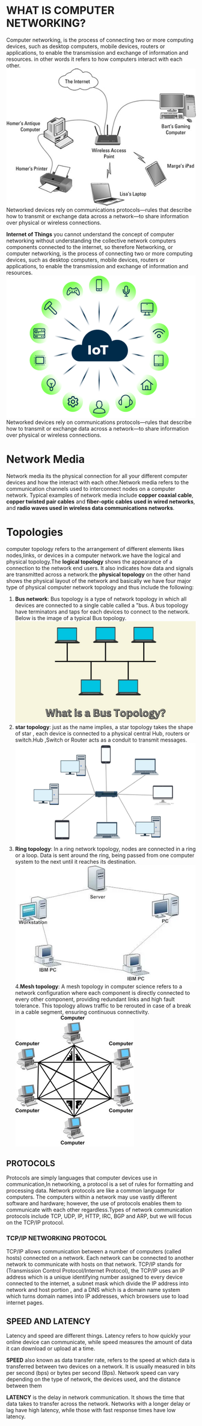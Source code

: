 # **WHAT IS COMPUTER NETWORKING?**
Computer networking, is the process of connecting two or more computing devices, such as desktop computers, mobile devices, routers or applications, to enable the transmission and exchange of information and resources.
in other words it refers to how computers interact with each other.
![alt text](networking-components.jpg)
Networked devices rely on communications protocols—rules that describe how to transmit or exchange data across a network—to share information over physical or wireless connections.

**Internet of Things**
you cannot understand the concept of computer networking without understanding the collective network computers components connected to the internet, so therefore Networking, or computer networking, is the process of connecting two or more computing devices, such as desktop computers, mobile devices, routers or applications, to enable the transmission and exchange of information and resources.
![alt text](1674047982-seo_iot_de_en_transparent_desktop.png)
Networked devices rely on communications protocols—rules that describe how to transmit or exchange data across a network—to share information over physical or wireless connections.


# **Network Media**
Network media its the physical connection for all your different computer devices and how the interact with each other.Network media refers to the communication channels used to interconnect nodes on a computer network. Typical examples of network media include **copper coaxial cable**, **copper twisted pair cables** and **fiber-optic cables used in wired networks**, and **radio waves used in wireless data communications networks**.

# **Topologies**
computer topology refers to the arrangement of different elements likes nodes,links, or devices in a computer network.we have the logical and physical topology.The **logical topology** shows the appearance of a connection to the network end users. It also indicates how data and signals are transmitted across a network.the **physical topology** on the other hand shows the physical layout of the network and basically we have four major type of physical computer network topology and thus include the following:

1. **Bus network**: Bus topology is a type of network topology in which all devices are connected to a single cable called a "bus. A bus topology have terminators and taps for each devices to connect to the network. Below is the image of a typical Bus topology.
![alt text](bus.jpeg)
2. **star topology**: just as the name implies, a star topology takes the shape of star , each device is connected to a physical central Hub, routers or switch.Hub ,Switch or Router acts as a conduit to transmit messages. 
![alt text](<star t.jpg>)
3. **Ring topology**: In a ring network topology, nodes are connected in a ring or a loop. Data is sent around the ring, being passed from one computer system to the next until it reaches its destination.
![alt text](ring.webp)
4.**Mesh topology**: A mesh topology in computer science refers to a network configuration where each component is directly connected to every other component, providing redundant links and high fault tolerance. This topology allows traffic to be rerouted in case of a break in a cable segment, ensuring continuous connectivity.
![alt text](mesh.jpg)


## **PROTOCOLS**
Protocols are simply languages that computer devices use in communication,In networking, a protocol is a set of rules for formatting and processing data. Network protocols are like a common language for computers. The computers within a network may use vastly different software and hardware; however, the use of protocols enables them to communicate with each other regardless.Types of network communication protocols include TCP, UDP, IP, HTTP, IRC, BGP and ARP, but we will focus on the TCP/IP protocol.
### **TCP/IP NETWORKING PROTOCOL**
TCP/IP allows communication between a number of computers (called hosts) connected on a network. Each network can be connected to another network to communicate with hosts on that network.
TCP/IP stands for (Transmission Control Protocol/Internet Protocol), the TCP/IP uses an IP address which is a unique identifying number assigned to every device connected to the internet, a subnet mask which divide the IP address into network and host portion , and a DNS which is a domain name system which turns domain names into IP addresses, which browsers use to load internet pages.
## **SPEED AND LATENCY**
Latency and speed are different things. Latency refers to how quickly your online device can communicate, while speed measures the amount of data it can download or upload at a time.

**SPEED** also known as data transfer rate, refers to the speed at which data is transferred between two devices on a network. It is usually measured in bits per second (bps) or bytes per second (Bps). Network speed can vary depending on the type of network, the devices used, and the distance between them 

**LATENCY** is the delay in network communication. It shows the time that data takes to transfer across the network. Networks with a longer delay or lag have high latency, while those with fast response times have low latency.